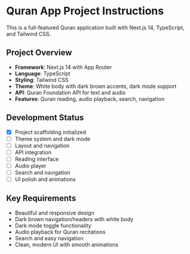 # Quran App Project Instructions

This is a full-featured Quran application built with Next.js 14, TypeScript, and Tailwind CSS.

## Project Overview
- **Framework**: Next.js 14 with App Router
- **Language**: TypeScript
- **Styling**: Tailwind CSS
- **Theme**: White body with dark brown accents, dark mode support
- **API**: Quran Foundation API for text and audio
- **Features**: Quran reading, audio playback, search, navigation

## Development Status
- [x] Project scaffolding initialized
- [ ] Theme system and dark mode
- [ ] Layout and navigation
- [ ] API integration
- [ ] Reading interface
- [ ] Audio player
- [ ] Search and navigation
- [ ] UI polish and animations

## Key Requirements
- Beautiful and responsive design
- Dark brown navigation/headers with white body
- Dark mode toggle functionality
- Audio playback for Quran recitations
- Search and easy navigation
- Clean, modern UI with smooth animations